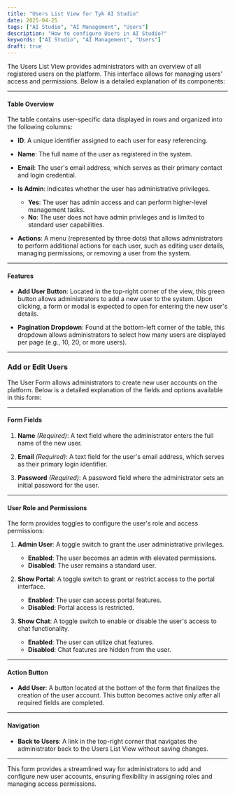 ```yaml
---
title: "Users List View for Tyk AI Studio"
date: 2025-04-25
tags: ["AI Studio", "AI Management", "Users"]
description: "How to configure Users in AI Studio?"
keywords: ["AI Studio", "AI Management", "Users"]
draft: true
---
```


The Users List View provides administrators with an overview of all registered users on the platform. This interface allows for managing users' access and permissions. Below is a detailed explanation of its components:

---

#### **Table Overview**
The table contains user-specific data displayed in rows and organized into the following columns:

- **ID**:
  A unique identifier assigned to each user for easy referencing.

- **Name**:
  The full name of the user as registered in the system.

- **Email**:
  The user's email address, which serves as their primary contact and login credential.

- **Is Admin**:
  Indicates whether the user has administrative privileges.
  - **Yes**: The user has admin access and can perform higher-level management tasks.
  - **No**: The user does not have admin privileges and is limited to standard user capabilities.

- **Actions**:
  A menu (represented by three dots) that allows administrators to perform additional actions for each user, such as editing user details, managing permissions, or removing a user from the system.

---

#### **Features**
- **Add User Button**:
  Located in the top-right corner of the view, this green button allows administrators to add a new user to the system. Upon clicking, a form or modal is expected to open for entering the new user's details.

- **Pagination Dropdown**:
  Found at the bottom-left corner of the table, this dropdown allows administrators to select how many users are displayed per page (e.g., 10, 20, or more users).

---

### Add or Edit Users

The User Form allows administrators to create new user accounts on the platform. Below is a detailed explanation of the fields and options available in this form:

---

#### **Form Fields**
1. **Name** *(Required)*:
   A text field where the administrator enters the full name of the new user.

2. **Email** *(Required)*:
   A text field for the user's email address, which serves as their primary login identifier.

3. **Password** *(Required)*:
   A password field where the administrator sets an initial password for the user.

---

#### **User Role and Permissions**
The form provides toggles to configure the user's role and access permissions:

1. **Admin User**:
   A toggle switch to grant the user administrative privileges.
   - **Enabled**: The user becomes an admin with elevated permissions.
   - **Disabled**: The user remains a standard user.

2. **Show Portal**:
   A toggle switch to grant or restrict access to the portal interface.
   - **Enabled**: The user can access portal features.
   - **Disabled**: Portal access is restricted.

3. **Show Chat**:
   A toggle switch to enable or disable the user's access to chat functionality.
   - **Enabled**: The user can utilize chat features.
   - **Disabled**: Chat features are hidden from the user.

---

#### **Action Button**
- **Add User**:
  A button located at the bottom of the form that finalizes the creation of the user account. This button becomes active only after all required fields are completed.

---

#### **Navigation**
- **Back to Users**:
  A link in the top-right corner that navigates the administrator back to the Users List View without saving changes.

---

This form provides a streamlined way for administrators to add and configure new user accounts, ensuring flexibility in assigning roles and managing access permissions.
